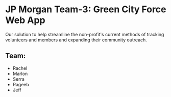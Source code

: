 <h1>JP Morgan Team-3: Green City Force Web App</h1>
<p>Our solution to help streamline the non-profit's current methods of tracking volunteers and members and expanding their community outreach.</p>
<h2>Team:</h2>
<ul>
    <li>Rachel</li>
    <li>Marlon</li>
    <li>Serra</li>
    <li>Rageeb</li>
    <li>Jeff</li>
</ul>

